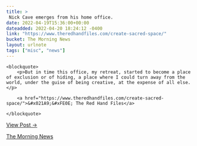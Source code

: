 ```yaml
---
title: > 
 Nick Cave emerges from his home office.
date: 2022-04-19T15:36:00+00:00
dateadded: 2022-04-20 18:24:12 -0400
link: "https://www.theredhandfiles.com/create-sacred-space/"
bucket: The Morning News
layout: urlnote
tags: ["misc", "news"]
--- 
```




  
    
  

  
    <blockquote>
        <p>But in time this office, my retreat, started to become a place of exclusion or of hiding, a place where I could turn away from the world, under the guise of being creative, at the expense of all else.</p>
        
        <a href="https://www.theredhandfiles.com/create-sacred-space/">&#x021A9;&#xFE0E; The Red Hand Files</a>
        
    </blockquote>
  
  <p><a href="https://themorningnews.org/p/nick-cave-emerges-from-his-home-office">View Post &rarr;</a></p>



 <!-- end excerpt --> 
<div class='bucket'><a class='internal-link' href='/buckets/the-morning-news'>The Morning News</a></div> 
